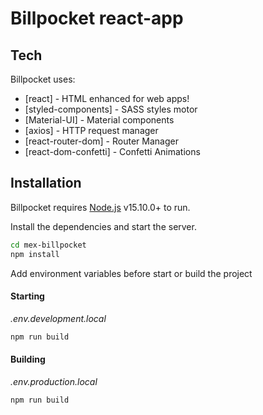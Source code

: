 # Billpocket react-app

## Tech

Billpocket uses:

- [react] - HTML enhanced for web apps!
- [styled-components] - SASS styles motor
- [Material-UI] - Material components
- [axios] - HTTP request manager
- [react-router-dom] - Router Manager
- [react-dom-confetti] - Confetti Animations

## Installation

Billpocket requires [Node.js](https://nodejs.org/) v15.10.0+ to run.

Install the dependencies and start the server.

```sh
cd mex-billpocket
npm install
```

Add environment variables before start or build the project

#### Starting

*.env.development.local*

```sh
npm run build
```

#### Building

*.env.production.local*

```sh
npm run build
```
